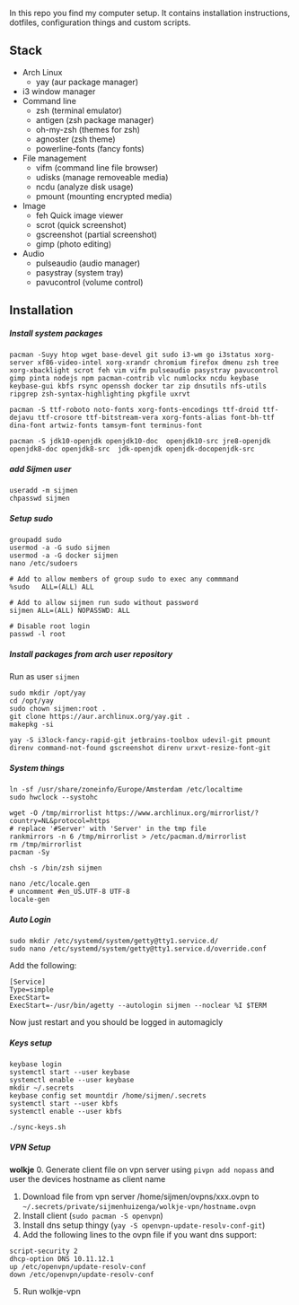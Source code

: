 
In this repo you find my computer setup. It contains installation instructions, dotfiles, configuration things and custom scripts.

## Stack 
* Arch Linux
  * yay (aur package manager)
* i3 window manager
* Command line
  * zsh (terminal emulator)
  * antigen (zsh package manager)
  * oh-my-zsh (themes for zsh)
  * agnoster (zsh theme)
  * powerline-fonts (fancy fonts)
* File management
  * vifm (command line file browser)
  * udisks (manage removeable media)
  * ncdu (analyze disk usage)
  * pmount (mounting encrypted media)
* Image
  * feh Quick image viewer
  * scrot (quick screenshot)
  * gscreenshot (partial screenshot) 
  * gimp (photo editing)
* Audio
  * pulseaudio (audio manager)
  * pasystray (system tray)
  * pavucontrol (volume control)

## Installation

##### Install system packages
```
pacman -Suyy htop wget base-devel git sudo i3-wm go i3status xorg-server xf86-video-intel xorg-xrandr chromium firefox dmenu zsh tree xorg-xbacklight scrot feh vim vifm pulseaudio pasystray pavucontrol gimp pinta nodejs npm pacman-contrib vlc numlockx ncdu keybase keybase-gui kbfs rsync openssh docker tar zip dnsutils nfs-utils ripgrep zsh-syntax-highlighting pkgfile uxrvt
```

```
pacman -S ttf-roboto noto-fonts xorg-fonts-encodings ttf-droid ttf-dejavu ttf-crosore ttf-bitstream-vera xorg-fonts-alias font-bh-ttf dina-font artwiz-fonts tamsym-font terminus-font
```

```
pacman -S jdk10-openjdk openjdk10-doc  openjdk10-src jre8-openjdk openjdk8-doc openjdk8-src  jdk-openjdk openjdk-docopenjdk-src
```

##### add Sijmen user
```
useradd -m sijmen
chpasswd sijmen
```

##### Setup sudo 
```
groupadd sudo
usermod -a -G sudo sijmen
usermod -a -G docker sijmen
nano /etc/sudoers

# Add to allow members of group sudo to exec any commmand
%sudo   ALL=(ALL) ALL

# Add to allow sijmen run sudo without password
sijmen ALL=(ALL) NOPASSWD: ALL

# Disable root login
passwd -l root
```

##### Install packages from arch user repository
Run as user `sijmen`
```
sudo mkdir /opt/yay
cd /opt/yay
sudo chown sijmen:root .
git clone https://aur.archlinux.org/yay.git .
makepkg -si

yay -S i3lock-fancy-rapid-git jetbrains-toolbox udevil-git pmount direnv command-not-found gscreenshot direnv urxvt-resize-font-git
```

##### System things
```
ln -sf /usr/share/zoneinfo/Europe/Amsterdam /etc/localtime
sudo hwclock --systohc

wget -O /tmp/mirrorlist https://www.archlinux.org/mirrorlist/?country=NL&protocol=https
# replace '#Server' with 'Server' in the tmp file
rankmirrors -n 6 /tmp/mirrorlist > /etc/pacman.d/mirrorlist
rm /tmp/mirrorlist
pacman -Sy

chsh -s /bin/zsh sijmen

nano /etc/locale.gen
# uncomment #en_US.UTF-8 UTF-8
locale-gen
```

##### Auto Login
```
sudo mkdir /etc/systemd/system/getty@tty1.service.d/
sudo nano /etc/systemd/system/getty@tty1.service.d/override.conf
```
Add the following:
```
[Service]
Type=simple
ExecStart=
ExecStart=-/usr/bin/agetty --autologin sijmen --noclear %I $TERM
```
Now just restart and you should be logged in automagicly

##### Keys setup
```
keybase login
systemctl start --user keybase
systemctl enable --user keybase
mkdir ~/.secrets
keybase config set mountdir /home/sijmen/.secrets
systemctl start --user kbfs
systemctl enable --user kbfs

./sync-keys.sh
```

##### VPN Setup

**wolkje** 
0. Generate client file on vpn server using `pivpn add nopass` and user the devices hostname as client name
1. Download file from vpn server /home/sijmen/ovpns/xxx.ovpn to `~/.secrets/private/sijmenhuizenga/wolkje-vpn/hostname.ovpn`
2. Install client (`sudo pacman -S openvpn`)
3. Install dns setup thingy (`yay -S openvpn-update-resolv-conf-git`)
4. Add the following lines to the ovpn file if you want dns support:
````
script-security 2
dhcp-option DNS 10.11.12.1
up /etc/openvpn/update-resolv-conf
down /etc/openvpn/update-resolv-conf
````
5. Run wolkje-vpn
